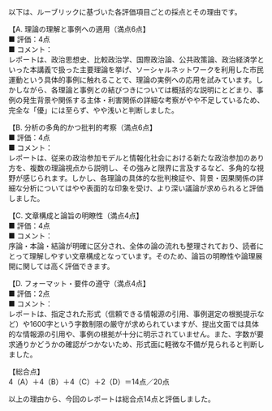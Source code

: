 以下は、ルーブリックに基づいた各評価項目ごとの採点とその理由です。

【A. 理論の理解と事例への適用（満点6点】  
■ 評価：4点  
■ コメント：  
レポートは、政治思想史、比較政治学、国際政治論、公共政策論、政治経済学といった本講義で扱った主要理論を挙げ、ソーシャルネットワークを利用した市民運動という具体的事例に触れることで、理論の実例への応用を試みています。しかしながら、各理論と事例との結びつきについては概括的な説明にとどまり、事例の発生背景や関係する主体・利害関係の詳細な考察がやや不足しているため、完全な「優」には至らず、やや浅いと判断しました。

【B. 分析の多角的かつ批判的考察（満点6点】  
■ 評価：4点  
■ コメント：  
レポートは、従来の政治参加モデルと情報化社会における新たな政治参加のあり方を、複数の理論視点から説明し、その強みと限界に言及するなど、多角的な視野が感じられます。しかし、各理論の具体的な批判検証や、背景・因果関係の詳細な分析についてはやや表面的な印象を受け、より深い議論が求められると評価しました。

【C. 文章構成と論旨の明瞭性（満点4点】  
■ 評価：4点  
■ コメント：  
序論・本論・結論が明確に区分され、全体の論の流れも整理されており、読者にとって理解しやすい文章構成となっています。そのため、論旨の明瞭性や論理展開に関しては高く評価できます。

【D. フォーマット・要件の遵守（満点4点】  
■ 評価：2点  
■ コメント：  
レポートは、指定された形式（信頼できる情報源の引用、事例選定の根拠提示など）や1600字という字数制限の厳守が求められていますが、提出文面では具体的な情報源の引用や、事例の根拠が十分に明示されていません。また、字数が要求通りかどうかの確認がつかないため、形式面に軽微な不備が見られると判断しました。

【総合点】  
4（A）＋4（B）＋4（C）＋2（D）＝14点／20点

以上の理由から、今回のレポートは総合点14点と評価しました。